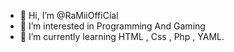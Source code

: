 - 👋 Hi, I’m @RaMiiOffiCial
- 👀 I’m interested in Programming And Gaming
- 🌱 I’m currently learning HTML , Css , Php , YAML.

<!---
RaMiiOffiCial/RaMiiOffiCial is a ✨ special ✨ repository because its `README.md` (this file) appears on your GitHub profile.
You can click the Preview link to take a look at your changes.
--->
